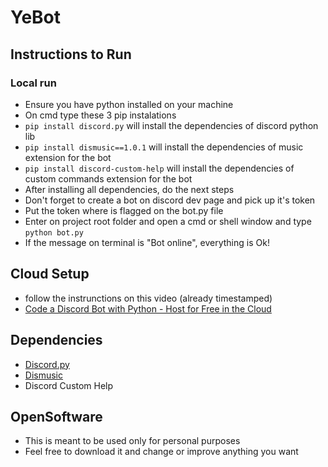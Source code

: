 # YeBot

## Instructions to Run

### Local run

- Ensure you have python installed on your machine
- On cmd type these 3 pip instalations 
- `pip install discord.py` will install the dependencies of discord python lib
- `pip install dismusic==1.0.1` will install the dependencies of music extension for the bot
- `pip install discord-custom-help` will install the dependencies of custom commands extension for the bot
- After installing all dependencies, do the next steps
- Don't forget to create a bot on discord dev page and pick up it's token
- Put the token where is flagged on the bot.py file
- Enter on project root folder and open a cmd or shell window and type `python bot.py`
- If the message on terminal is "Bot online", everything is Ok!

## Cloud Setup
- follow the instrunctions on this video (already timestamped)
- [Code a Discord Bot with Python - Host for Free in the Cloud](https://youtu.be/SPTfmiYiuok?t=3523)
## Dependencies
- [Discord.py](https://discordpy.readthedocs.io/en/stable/)
- [Dismusic](https://pypi.org/project/dismusic/)
- Discord Custom Help

## OpenSoftware
- This is meant to be used only for personal purposes
- Feel free to download it and change or improve anything you want
